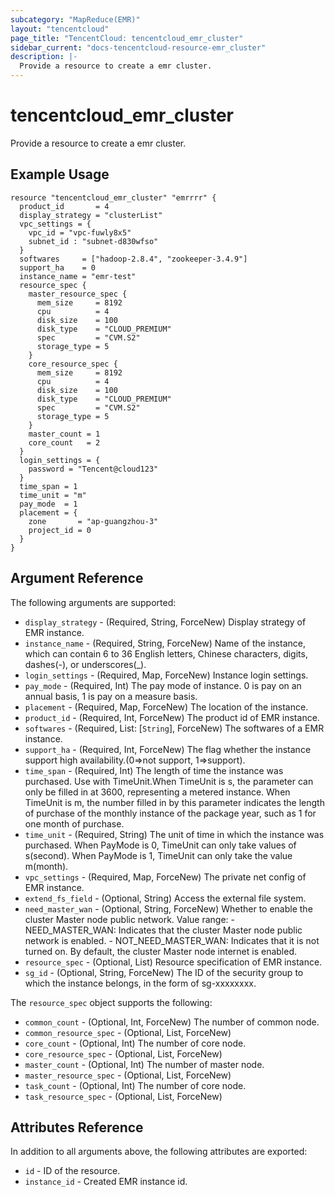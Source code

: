 ```yaml
---
subcategory: "MapReduce(EMR)"
layout: "tencentcloud"
page_title: "TencentCloud: tencentcloud_emr_cluster"
sidebar_current: "docs-tencentcloud-resource-emr_cluster"
description: |-
  Provide a resource to create a emr cluster.
---
```


# tencentcloud_emr_cluster

Provide a resource to create a emr cluster.

## Example Usage

```hcl
resource "tencentcloud_emr_cluster" "emrrrr" {
  product_id       = 4
  display_strategy = "clusterList"
  vpc_settings = {
    vpc_id = "vpc-fuwly8x5"
    subnet_id : "subnet-d830wfso"
  }
  softwares     = ["hadoop-2.8.4", "zookeeper-3.4.9"]
  support_ha    = 0
  instance_name = "emr-test"
  resource_spec {
    master_resource_spec {
      mem_size     = 8192
      cpu          = 4
      disk_size    = 100
      disk_type    = "CLOUD_PREMIUM"
      spec         = "CVM.S2"
      storage_type = 5
    }
    core_resource_spec {
      mem_size     = 8192
      cpu          = 4
      disk_size    = 100
      disk_type    = "CLOUD_PREMIUM"
      spec         = "CVM.S2"
      storage_type = 5
    }
    master_count = 1
    core_count   = 2
  }
  login_settings = {
    password = "Tencent@cloud123"
  }
  time_span = 1
  time_unit = "m"
  pay_mode  = 1
  placement = {
    zone       = "ap-guangzhou-3"
    project_id = 0
  }
}
```

## Argument Reference

The following arguments are supported:

* `display_strategy` - (Required, String, ForceNew) Display strategy of EMR instance.
* `instance_name` - (Required, String, ForceNew) Name of the instance, which can contain 6 to 36 English letters, Chinese characters, digits, dashes(-), or underscores(_).
* `login_settings` - (Required, Map, ForceNew) Instance login settings.
* `pay_mode` - (Required, Int) The pay mode of instance. 0 is pay on an annual basis, 1 is pay on a measure basis.
* `placement` - (Required, Map, ForceNew) The location of the instance.
* `product_id` - (Required, Int, ForceNew) The product id of EMR instance.
* `softwares` - (Required, List: [`String`], ForceNew) The softwares of a EMR instance.
* `support_ha` - (Required, Int, ForceNew) The flag whether the instance support high availability.(0=>not support, 1=>support).
* `time_span` - (Required, Int) The length of time the instance was purchased. Use with TimeUnit.When TimeUnit is s, the parameter can only be filled in at 3600, representing a metered instance.
When TimeUnit is m, the number filled in by this parameter indicates the length of purchase of the monthly instance of the package year, such as 1 for one month of purchase.
* `time_unit` - (Required, String) The unit of time in which the instance was purchased. When PayMode is 0, TimeUnit can only take values of s(second). When PayMode is 1, TimeUnit can only take the value m(month).
* `vpc_settings` - (Required, Map, ForceNew) The private net config of EMR instance.
* `extend_fs_field` - (Optional, String) Access the external file system.
* `need_master_wan` - (Optional, String, ForceNew) Whether to enable the cluster Master node public network. Value range:
				- NEED_MASTER_WAN: Indicates that the cluster Master node public network is enabled.
				- NOT_NEED_MASTER_WAN: Indicates that it is not turned on.
				By default, the cluster Master node internet is enabled.
* `resource_spec` - (Optional, List) Resource specification of EMR instance.
* `sg_id` - (Optional, String, ForceNew) The ID of the security group to which the instance belongs, in the form of sg-xxxxxxxx.

The `resource_spec` object supports the following:

* `common_count` - (Optional, Int, ForceNew) The number of common node.
* `common_resource_spec` - (Optional, List, ForceNew) 
* `core_count` - (Optional, Int) The number of core node.
* `core_resource_spec` - (Optional, List, ForceNew) 
* `master_count` - (Optional, Int) The number of master node.
* `master_resource_spec` - (Optional, List, ForceNew) 
* `task_count` - (Optional, Int) The number of core node.
* `task_resource_spec` - (Optional, List, ForceNew) 

## Attributes Reference

In addition to all arguments above, the following attributes are exported:

* `id` - ID of the resource.
* `instance_id` - Created EMR instance id.


